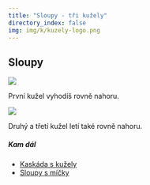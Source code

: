 ```yaml
---
title: "Sloupy - tři kužely"
directory_index: false
img: img/k/kuzely-logo.png
---
```


## Sloupy

![](img/k/kuzely-3-sloupya.png)

První kužel vyhodíš rovně nahoru.

![](img/k/kuzely-3-sloupyb.png)

Druhý a třetí kužel letí také rovně nahoru.



##### Kam dál

- [Kaskáda s kužely](/kuzely/3/kaskada.html "Nejjednodušší způsob žonglování se třemi kužely")
- [Sloupy s míčky](/micky/3/sloupy.html "Obdobný trik s míčky")
